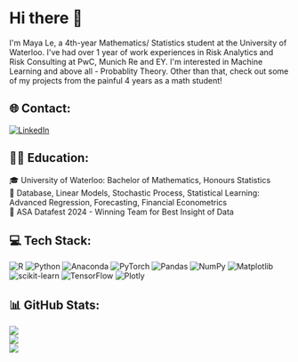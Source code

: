 # Hi there 👋

I'm Maya Le, a 4th-year Mathematics/ Statistics student at the University of Waterloo. I've had over 1 year of work experiences in Risk Analytics and Risk Consulting at PwC, Munich Re and EY. I'm interested in Machine Learning and above all - Probablity Theory. 
Other than that, check out some of my projects from the painful 4 years as a math student!

## 🌐 Contact:
[![LinkedIn](https://img.shields.io/badge/LinkedIn-%230077B5.svg?logo=linkedin&logoColor=white)](https://linkedin.com/in/maya-le-376880203/) 

## 👨‍💻 Education: 
 🎓 University of Waterloo: Bachelor of Mathematics, Honours Statistics  
 🌱 Database, Linear Models, Stochastic Process, Statistical Learning: Advanced Regression, Forecasting, Financial Econometrics  
 🏅 ASA Datafest 2024 - Winning Team for Best Insight of Data

## 💻 Tech Stack:
![R](https://img.shields.io/badge/r-%23276DC3.svg?style=for-the-badge&logo=r&logoColor=white) ![Python](https://img.shields.io/badge/python-3670A0?style=for-the-badge&logo=python&logoColor=ffdd54) ![Anaconda](https://img.shields.io/badge/Anaconda-%2344A833.svg?style=for-the-badge&logo=anaconda&logoColor=white) ![PyTorch](https://img.shields.io/badge/PyTorch-%23EE4C2C.svg?style=for-the-badge&logo=PyTorch&logoColor=white) ![Pandas](https://img.shields.io/badge/pandas-%23150458.svg?style=for-the-badge&logo=pandas&logoColor=white) ![NumPy](https://img.shields.io/badge/numpy-%23013243.svg?style=for-the-badge&logo=numpy&logoColor=white) ![Matplotlib](https://img.shields.io/badge/Matplotlib-%23ffffff.svg?style=for-the-badge&logo=Matplotlib&logoColor=black) ![scikit-learn](https://img.shields.io/badge/scikit--learn-%23F7931E.svg?style=for-the-badge&logo=scikit-learn&logoColor=white) ![TensorFlow](https://img.shields.io/badge/TensorFlow-%23FF6F00.svg?style=for-the-badge&logo=TensorFlow&logoColor=white) ![Plotly](https://img.shields.io/badge/Plotly-%233F4F75.svg?style=for-the-badge&logo=plotly&logoColor=white)  

## 📊 GitHub Stats:
![](https://github-readme-stats.vercel.app/api?username=sparrowazu&theme=dark&hide_border=false&include_all_commits=false&count_private=false)<br/>
![](https://github-readme-streak-stats.herokuapp.com/?user=sparrowazu&theme=dark&hide_border=false)<br/>
![](https://github-readme-stats.vercel.app/api/top-langs/?username=sparrowazu&theme=dark&hide_border=false&include_all_commits=false&count_private=false&layout=compact)





